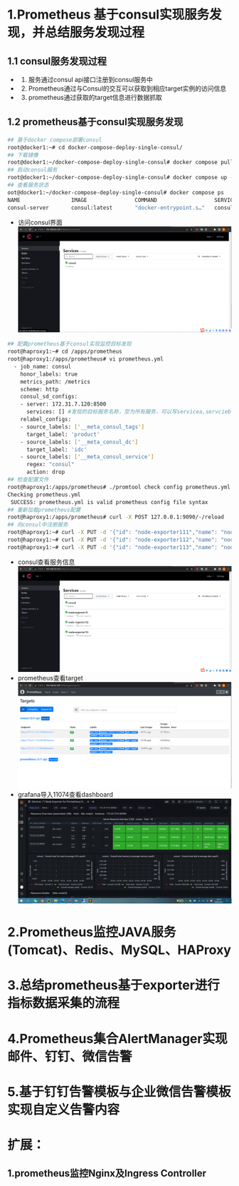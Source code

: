 # 1.Prometheus 基于consul实现服务发现，并总结服务发现过程
## 1.1 consul服务发现过程
* 1. 服务通过consul api接口注册到consul服务中
* 2. Prometheus通过与Consul的交互可以获取到相应target实例的访问信息
* 3. prometheus通过获取的target信息进行数据抓取
## 1.2 prometheus基于consul实现服务发现
```bash
## 基于docker compose部署consul
root@docker1:~# cd docker-compose-deploy-single-consul/
## 下载镜像
root@docker1:~/docker-compose-deploy-single-consul# docker compose pull
## 启动consul服务
root@docker1:~/docker-compose-deploy-single-consul# docker compose up -d
## 查看服务状态
oot@docker1:~/docker-compose-deploy-single-consul# docker compose ps
NAME                IMAGE               COMMAND                  SERVICE             CREATED             STATUS              PORTS
consul-server       consul:latest       "docker-entrypoint.s…"   consul1             40 seconds ago      Up 39 seconds       8300-8302/tcp, 8301-8302/udp, 8600/tcp, 8600/udp, 0.0.0.0:8500->8500/tcp

```
* 访问consul界面
![](pictures/consul-access-01.png)
```bash
## 配置prometheus基于consul实现监控目标发现
root@haproxy1:~# cd /apps/prometheus
root@haproxy1:/apps/prometheus# vi prometheus.yml
  - job_name: consul
    honor_labels: true
    metrics_path: /metrics
    scheme: http
    consul_sd_configs: 
    - server: 172.31.7.120:8500
      services: [] #发现的目标服务名称，空为所有服务，可以写servicea,servcieb,servicec
    relabel_configs: 
    - source_labels: ['__meta_consul_tags']
      target_label: 'product' 
    - source_labels: ['__meta_consul_dc']
      target_label: 'idc' 
    - source_labels: ['__meta_consul_service']
      regex: "consul"
      action: drop
## 检查配置文件
root@haproxy1:/apps/prometheus# ./promtool check config prometheus.yml 
Checking prometheus.yml
 SUCCESS: prometheus.yml is valid prometheus config file syntax
## 重新加载prometheus配置
root@haproxy1:/apps/prometheus# curl -X POST 127.0.0.1:9090/-/reload
## 向consul中注册服务
root@haproxy1:~# curl -X PUT -d '{"id": "node-exporter111","name": "node-exporter111","address": "172.31.7.111","port":39100,"tags": ["node-exporter"],"checks": [{"http": "http://172.31.7.111:39100/","interval": "5s"}]}' http://172.31.7.120:8500/v1/agent/service/register
root@haproxy1:~# curl -X PUT -d '{"id": "node-exporter112","name": "node-exporter112","address": "172.31.7.112","port":39100,"tags": ["node-exporter"],"checks": [{"http": "http://172.31.7.112:39100/","interval": "5s"}]}' http://172.31.7.120:8500/v1/agent/service/register
root@haproxy1:~# curl -X PUT -d '{"id": "node-exporter113","name": "node-exporter113","address": "172.31.7.113","port":39100,"tags": ["node-exporter"],"checks": [{"http": "http://172.31.7.113:39100/","interval": "5s"}]}' http://172.31.7.120:8500/v1/agent/service/register
```
* consul查看服务信息
![](pictures/consul-access-02.png)
* prometheus查看target
![](pictures/prometheus-access-consul-01.png)
* grafana导入11074查看dashboard
![](pictures/grafana-access-01.png)

# 2.Prometheus监控JAVA服务(Tomcat)、Redis、MySQL、HAProxy
# 3.总结prometheus基于exporter进行指标数据采集的流程
# 4.Prometheus集合AlertManager实现邮件、钉钉、微信告警
# 5.基于钉钉告警模板与企业微信告警模板实现自定义告警内容

# 扩展：
## 1.prometheus监控Nginx及Ingress Controller